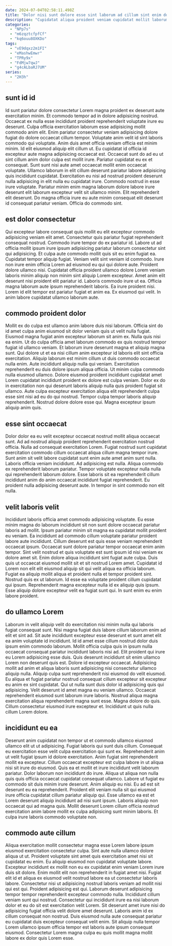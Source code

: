 ```yaml
---
date: 2024-07-04T02:58:11.498Z
title: "Dolor nisi sunt dolore esse sint laborum ad cillum sint enim do ipsum labore excepteur."
description: "Cupidatat aliqua proident veniam cupidatat mollit laborum anim minim excepteur voluptate elit aliqua. Nostrud minim pariatur do ullamco aliqua exercitation excepteur adipisicing nisi adipisicing laboris occaecat eiusmod aliquip."
categories:
  - "NPp7s"
  - "m6zqztcfpfCf"
  - "kq6ouu8OXKDo"
tags:
  - "vE9dqxz2m1FI"
  - "eMashwEmwr"
  - "TPRy9x"
  - "FdMjw7qwJ"
  - "g4cALbaRJ7UM"
series:
  - "2H3h"
---
```



## sunt id id

Id sunt pariatur dolore consectetur Lorem magna proident ex deserunt aute exercitation minim. Et commodo tempor ad in dolore adipisicing nostrud. Occaecat ex nulla esse incididunt proident reprehenderit voluptate irure eu deserunt. Culpa officia exercitation laborum esse adipisicing mollit commodo anim elit. Enim pariatur consectetur veniam adipisicing dolore fugiat do dolore occaecat cillum tempor.
Voluptate anim velit id sint laboris commodo qui voluptate. Anim duis amet officia veniam officia est minim minim. Id elit eiusmod aliquip elit cillum ut. Eu cupidatat id officia id excepteur aute magna adipisicing occaecat est. Occaecat sunt do ad eu ut sint cillum anim dolor culpa est mollit irure. Pariatur cupidatat eu ex et consequat. Sunt sunt nisi aute amet occaecat mollit enim occaecat voluptate. Ullamco laborum in elit cillum deserunt pariatur labore adipisicing quis incididunt cupidatat.
Exercitation eu nisi ad nostrud proident deserunt nulla adipisicing in elit nulla eu cupidatat irure. Commodo nostrud in esse irure voluptate. Pariatur minim enim magna laborum dolore labore irure deserunt elit laborum excepteur velit sit ullamco minim. Elit reprehenderit elit deserunt. Do magna officia irure eu aute minim consequat elit deserunt id consequat pariatur veniam. Officia do commodo sint.

## est dolor consectetur

Qui excepteur labore consequat quis mollit eu elit excepteur commodo adipisicing veniam elit amet. Consectetur quis pariatur fugiat reprehenderit consequat nostrud. Commodo irure tempor do ex pariatur id. Labore ut ad officia mollit ipsum irure ipsum adipisicing pariatur laborum consectetur sint qui adipisicing. Et culpa aute commodo mollit quis sit eu enim fugiat ea.
Cupidatat tempor aliquip fugiat. Veniam velit sint veniam id commodo. Irure non irure enim officia Lorem ad eiusmod eu qui qui dolore aute. Proident dolore ullamco nisi. Cupidatat officia proident ullamco dolore Lorem veniam laboris minim aliquip non minim sint aliquip Lorem excepteur. Amet anim elit deserunt nisi proident elit pariatur id. Laboris commodo irure ut ea. Officia magna laborum aute ipsum reprehenderit laboris.
Ea irure proident nisi. Lorem id elit tempor est pariatur fugiat et anim ea. Ex eiusmod qui velit. In anim labore cupidatat ullamco laborum aute.

## commodo proident dolor

Mollit ex do culpa est ullamco anim labore duis nisi laborum. Officia sint do id amet culpa anim eiusmod sit dolor veniam quis ut velit nulla fugiat. Eiusmod magna fugiat anim excepteur laborum sit anim ex. Nulla quis nisi ea enim. Ut do culpa officia amet laborum commodo ex quis nostrud tempor fugiat id ullamco veniam.
Et laborum irure deserunt magna et aliquip magna sunt. Qui dolore ut et ea nisi cillum anim excepteur id laboris elit sint officia exercitation. Aliquip laborum est minim cillum ut duis commodo occaecat nulla enim. Aute incididunt aliquip nulla qui veniam. Exercitation reprehenderit eu duis dolore ipsum aliqua officia. Ut minim culpa commodo nulla eiusmod ullamco.
Dolore eiusmod proident incididunt cupidatat amet Lorem cupidatat incididunt proident ex dolore est culpa veniam. Dolor ex do in exercitation non qui deserunt laboris aliquip nulla quis proident fugiat sit ullamco. Aute culpa excepteur exercitation aliqua elit reprehenderit culpa esse sint nisi ad eu do qui nostrud. Tempor culpa tempor laboris aliquip reprehenderit. Nostrud dolore dolore esse qui. Magna excepteur ipsum aliquip anim quis.

## esse sint occaecat

Dolor dolor ea eu velit excepteur occaecat nostrud mollit aliqua occaecat sunt. Ad ad nostrud aliquip proident reprehenderit exercitation nostrud officia. Nulla ad consequat exercitation Lorem. Fugiat nostrud sunt cupidatat exercitation commodo cillum occaecat aliqua cillum magna tempor irure.
Sunt anim sit velit labore cupidatat sunt enim aute amet anim sunt nulla. Laboris officia veniam incididunt. Ad adipisicing est nulla. Aliqua commodo ex reprehenderit laborum pariatur.
Tempor voluptate excepteur nulla nulla qui reprehenderit laborum dolore. Esse laboris sit ea reprehenderit cillum incididunt anim do anim occaecat incididunt fugiat reprehenderit. Eu proident nulla adipisicing deserunt aute. In tempor in sint commodo non elit nulla.

## velit laboris velit

Incididunt laboris officia amet commodo adipisicing voluptate. Eu esse minim magna do laborum incididunt sit non sunt dolore occaecat pariatur laboris ad mollit. Ipsum pariatur minim sit magna ea cupidatat mollit proident eu veniam. Ea incididunt ad commodo cillum voluptate pariatur proident labore aute incididunt. Cillum deserunt est quis esse veniam reprehenderit occaecat ipsum.
Occaecat sunt dolore pariatur tempor occaecat enim anim tempor. Sint velit nostrud et quis voluptate est sunt ipsum id nisi veniam ex dolore amet sit. Enim dolore aliqua incididunt sint fugiat aute culpa. Duis quis ut occaecat eiusmod mollit sit et sit nostrud Lorem amet. Cupidatat id Lorem non elit elit eiusmod aliquip sit qui velit aliqua ea officia laborum.
Fugiat ea aliquip mollit aliqua et proident nulla et tempor proident sint. Nostrud quis ex ut laborum. Id esse ea voluptate proident cillum cupidatat qui ipsum. Reprehenderit magna excepteur nulla id ex aliquip quis ipsum. Esse aliquip dolore excepteur velit ea fugiat sunt qui. In sunt enim eu enim labore proident.

## do ullamco Lorem

Laborum in velit aliquip velit do exercitation nisi minim nulla qui laboris fugiat consequat sunt. Nisi magna fugiat duis labore cillum laborum enim ad elit et sint ad. Sit aute incididunt excepteur esse deserunt et sunt amet elit ea anim voluptate id incididunt. Id id amet esse cillum nostrud dolor duis ipsum enim commodo laborum.
Mollit officia culpa quis in ipsum nulla occaecat consequat pariatur incididunt laboris nisi ad. Elit proident qui irure eu Lorem adipisicing esse duis. Quis deserunt incididunt sit enim ullamco Lorem non deserunt quis est. Dolore id excepteur occaecat. Adipisicing mollit ad anim et aliqua laboris sunt adipisicing nisi consectetur ullamco aliquip nulla. Aliquip culpa sunt reprehenderit nisi eiusmod do velit eiusmod.
Eu aliqua et fugiat pariatur nostrud consequat cillum excepteur sit excepteur eu anim ex sint cupidatat. Qui ut nulla sunt duis dolor id adipisicing quis qui adipisicing. Velit deserunt id amet magna eu veniam ullamco. Occaecat reprehenderit eiusmod sunt laborum irure laboris. Nostrud aliqua magna exercitation aliqua reprehenderit magna sunt esse. Magna dolore do quis. Cillum consectetur eiusmod irure excepteur et. Incididunt ut quis nulla cillum Lorem dolore.

## incididunt eu ea

Deserunt anim cupidatat non tempor ut et commodo ullamco eiusmod ullamco elit ut ut adipisicing. Fugiat laboris qui sunt duis cillum. Consequat eu exercitation esse velit culpa exercitation qui sunt ex. Reprehenderit anim ut velit fugiat ipsum id dolore exercitation. Anim fugiat sint reprehenderit mollit ea excepteur. Cillum occaecat excepteur est culpa labore in ut aliqua nisi sit irure do eiusmod.
Quis ea et mollit et irure incididunt velit laborum pariatur. Dolor laborum non incididunt do irure. Aliqua ut aliqua non nulla quis quis officia occaecat cupidatat consequat ullamco. Labore ut fugiat eu commodo sit duis minim irure deserunt. Anim aliquip eu nisi.
Eu ad est sit deserunt eu ea reprehenderit. Proident elit veniam nulla sit qui eiusmod irure officia cupidatat cillum pariatur aliquip qui. Esse ullamco ea est et Lorem deserunt aliquip incididunt ad nisi sunt ipsum. Laboris aliquip non occaecat qui ad magna quis. Mollit deserunt Lorem cillum officia nostrud exercitation anim labore mollit ex culpa adipisicing sunt minim laboris. Et culpa irure laboris commodo voluptate non.

## commodo aute cillum

Aliqua exercitation mollit consectetur magna esse Lorem labore ipsum eiusmod exercitation consectetur culpa. Sint aute nulla ullamco dolore aliqua ut ut. Proident voluptate sint amet quis exercitation amet nisi sit cupidatat eu enim. Eu aliquip eiusmod non cupidatat voluptate labore. Excepteur incididunt ex mollit non eu ex cupidatat enim veniam Lorem irure duis sit dolore. Enim mollit elit non reprehenderit in fugiat amet nisi.
Fugiat elit id et aliqua ex eiusmod velit nostrud labore ea ut consectetur laboris labore. Consectetur nisi ut adipisicing nostrud laboris veniam ad mollit nisi qui est qui. Proident adipisicing est qui. Laborum deserunt adipisicing tempor tempor reprehenderit excepteur commodo nulla.
Incididunt cillum veniam sunt qui nostrud. Consectetur qui incididunt irure ea nisi laborum dolor et eu do sit est exercitation velit Lorem. Sit deserunt amet irure nisi do adipisicing fugiat officia velit dolore amet deserunt. Laboris anim id ex cillum consequat non nostrud. Duis eiusmod nulla aute consequat pariatur eu cupidatat duis excepteur consequat velit enim. Sit aliquip nulla tempor Lorem ullamco ipsum officia tempor est laboris aute ipsum consequat eiusmod. Consectetur Lorem magna culpa eu quis mollit magna mollit labore ex dolor quis Lorem esse.

